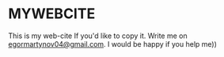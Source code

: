 # MYWEBCITE
This is my web-cite
If you'd like to copy it. Write me on egormartynov04@gmail.com.
I would be happy if you help me))
